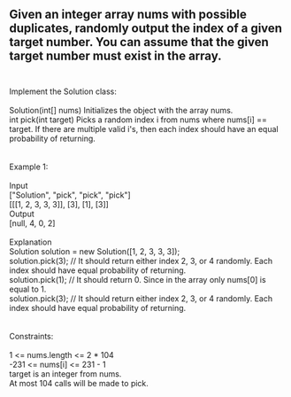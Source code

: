## Given an integer array nums with possible duplicates, randomly output the index of a given target number. You can assume that the given target number must exist in the array. <br> <br> 
Implement the Solution class: <br> <br> 
Solution(int[] nums) Initializes the object with the array nums. <br> 
int pick(int target) Picks a random index i from nums where nums[i] == target. If there are multiple valid i's, then each index should have an equal probability of returning. <br> <br> <br> 
Example 1: <br> <br> 
Input <br> 
["Solution", "pick", "pick", "pick"] <br> 
[[[1, 2, 3, 3, 3]], [3], [1], [3]] <br> 
Output <br> 
[null, 4, 0, 2] <br> <br> 
Explanation <br> 
Solution solution = new Solution([1, 2, 3, 3, 3]); <br> 
solution.pick(3); // It should return either index 2, 3, or 4 randomly. Each index should have equal probability of returning. <br> 
solution.pick(1); // It should return 0. Since in the array only nums[0] is equal to 1. <br> 
solution.pick(3); // It should return either index 2, 3, or 4 randomly. Each index should have equal probability of returning. <br> <br> <br> 
Constraints: <br> <br> 
1 <= nums.length <= 2 * 104 <br> 
-231 <= nums[i] <= 231 - 1 <br> 
target is an integer from nums. <br> 
At most 104 calls will be made to pick. <br> 
